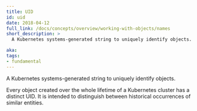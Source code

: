 ```yaml
---
title: UID
id: uid
date: 2018-04-12
full_link: /docs/concepts/overview/working-with-objects/names
short_description: >
  A Kubernetes systems-generated string to uniquely identify objects.

aka:
tags:
- fundamental
---
```

 A Kubernetes systems-generated string to uniquely identify objects.

<!--more-->

Every object created over the whole lifetime of a Kubernetes cluster has a distinct UID. It is intended to distinguish between historical occurrences of similar entities.

